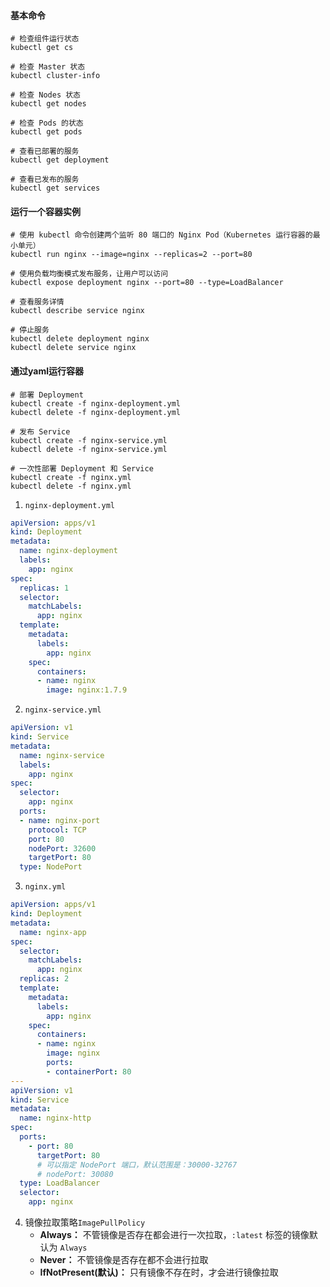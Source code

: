 #### 基本命令

```shell
# 检查组件运行状态
kubectl get cs

# 检查 Master 状态
kubectl cluster-info

# 检查 Nodes 状态
kubectl get nodes

# 检查 Pods 的状态
kubectl get pods

# 查看已部署的服务
kubectl get deployment

# 查看已发布的服务
kubectl get services
```

#### 运行一个容器实例

```shell
# 使用 kubectl 命令创建两个监听 80 端口的 Nginx Pod（Kubernetes 运行容器的最小单元）
kubectl run nginx --image=nginx --replicas=2 --port=80

# 使用负载均衡模式发布服务，让用户可以访问
kubectl expose deployment nginx --port=80 --type=LoadBalancer

# 查看服务详情
kubectl describe service nginx

# 停止服务
kubectl delete deployment nginx
kubectl delete service nginx
```

#### 通过yaml运行容器

```shell
# 部署 Deployment
kubectl create -f nginx-deployment.yml
kubectl delete -f nginx-deployment.yml

# 发布 Service
kubectl create -f nginx-service.yml
kubectl delete -f nginx-service.yml

# 一次性部署 Deployment 和 Service
kubectl create -f nginx.yml
kubectl delete -f nginx.yml
```

1. `nginx-deployment.yml`

```yaml
apiVersion: apps/v1
kind: Deployment
metadata:
  name: nginx-deployment
  labels:
    app: nginx
spec:
  replicas: 1
  selector:
    matchLabels:
      app: nginx
  template:
    metadata:
      labels:
        app: nginx
    spec:
      containers:
      - name: nginx
        image: nginx:1.7.9
```

2. `nginx-service.yml`

```yaml
apiVersion: v1
kind: Service
metadata:
  name: nginx-service
  labels:
    app: nginx
spec:
  selector:
    app: nginx
  ports:
  - name: nginx-port
    protocol: TCP
    port: 80
    nodePort: 32600
    targetPort: 80
  type: NodePort
```

3. `nginx.yml`

```yaml
apiVersion: apps/v1
kind: Deployment
metadata:
  name: nginx-app
spec:
  selector:
    matchLabels:
      app: nginx
  replicas: 2
  template:
    metadata:
      labels:
        app: nginx
    spec:
      containers:
      - name: nginx
        image: nginx
        ports:
        - containerPort: 80
---
apiVersion: v1
kind: Service
metadata:
  name: nginx-http
spec:
  ports:
    - port: 80
      targetPort: 80
      # 可以指定 NodePort 端口，默认范围是：30000-32767
      # nodePort: 30080
  type: LoadBalancer
  selector:
    app: nginx
```

4. 镜像拉取策略`ImagePullPolicy`
   * **Always：** 不管镜像是否存在都会进行一次拉取，`:latest` 标签的镜像默认为 `Always`
   * **Never：** 不管镜像是否存在都不会进行拉取
   * **IfNotPresent(默认)：** 只有镜像不存在时，才会进行镜像拉取
